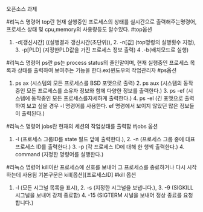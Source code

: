 오픈소스 과제

#리눅스 명령어 top란
현재 실행중인 프로세스의 상태를 실시간으로 출력해주는명령어,프로세스 상태 및 cpu,memory의 사용량등도 알수있다.
#top옵션
1. -d[갱신시간] ((실행결과 갱신시간(초단위)), 2. -n[값] (top명령의 실행횟수 지정), 3. -p[PLD] (지정한PLD값을 가진 프로세스 정보 출력) 4 .-b(배치모드로 실행)

#리눅스 명령어 ps란
ps는 process status의 줄인말이며, 현재 실행중인 프로세스 목록과 상태를 출력하여 보여주는 기능을 한다.ex)윈도우의 작업관리자
#ps옵션
1. ps ax (시스템의 모든 프로세스를 BSD 포맷으로 출력) 2. ps aux (시스템의 동작중인 모든 프로세스를 소유자 정보와 함께 다양한 정보를 출력한다.) 3. ps -ef (시스템에 동작중인 모든 프로세스를자세하게 출력한다.) 4. ps -el (긴 포맷으로 출력하여 보고 싶을 경우 -l 명령어를 사용한다. ef 명령에서 보이지 않았던 많은 정보들이 출력된다.)

#리눅스 명령어 jobs란
현재의 세션의 작업상태를 출력함
#jobs 옵션
1. -l (프로세스 그룹ID를 state 필드 앞에 출력한다.), 2. -n (프로세스 그룹 중에 대표 프로세스 ID를 출력한다.) 3. -p (각 프로세스 ID에 대해 한 행씩 출력한다.) 4. command (지정한 명령어를 실행한다.)

#리눅스 명령어 kill이란
프로세스에 신호를 보내어 그 프로세스를 종료하거나 다시 시작하는데 사용됨 기본구문은 kill[옵션][프로세스ID]
#kill 옵션
1. -l (모든 시그널 목록을 표시), 2. -s (지정한 시그널을 보냅니다.), 3. -9 (SIGKILL 시그널을 보내어 강제 종료함) 4. -15 (SIGTERM 시널을 보내어 정상 종료를 요청합니다.)
